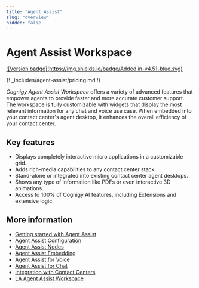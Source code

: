 ```yaml
---
title: "Agent Assist"
slug: "overview"
hidden: false
---
```


# Agent Assist Workspace

[![Version badge](https://img.shields.io/badge/Added in-v4.51-blue.svg)](../release-notes/4.51.md)

{! _includes/agent-assist/pricing.md !}

_Cognigy Agent Assist Workspace_ offers a variety of advanced features that empower agents to provide faster and more accurate customer support. The workspace is fully customizable with widgets that display the most relevant information for any chat and voice use case. When embedded into your contact center's agent desktop, it enhances the overall efficiency of your contact center.

## Key features

- Displays completely interactive micro applications in a customizable grid.
- Adds rich-media capabilities to any contact center stack.
- Stand-alone or integrated into existing contact center agent desktops.
- Shows any type of information like PDFs or even interactive 3D animations.
- Access to 100% of Cognigy.AI features, including Extensions and extensive logic.


## More information

- [Getting started with Agent Assist](getting-started.md)
- [Agent Assist Configuration](configuration.md)
- [Agent Assist Nodes](../ai/flow-nodes/agent-assist/overview.md)
- [Agent Assist Embedding](embedding.md)
- [Agent Assist for Voice](../agent-assist/voice-agent-assist/voice-overview.md)
- [Agent Assist for Chat](chat-agent-assist.md)
- [Integration with Contact Centers](contact-center-integration.md)
- [LA Agent Assist Workspace](../ai/handover-providers/la-agent-assist-workspace-setup.md)


